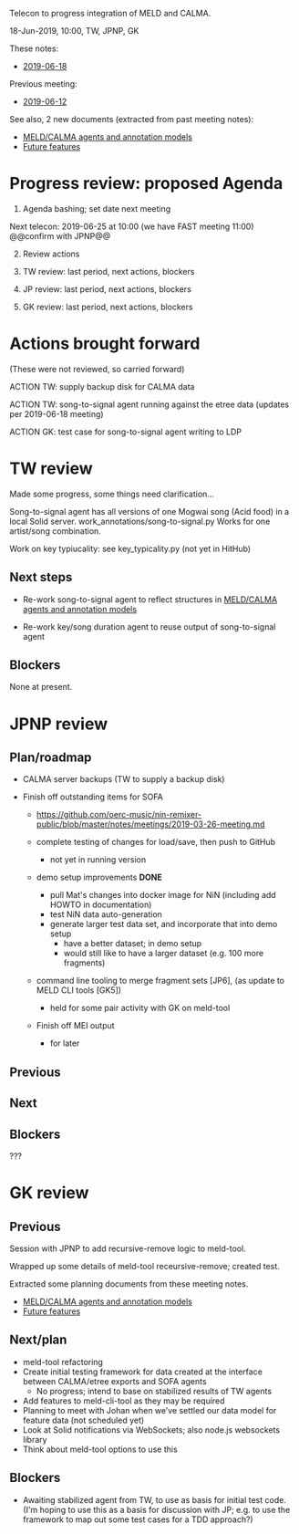 Telecon to progress integration of MELD and CALMA.

18-Jun-2019, 10:00, TW, JPNP, GK

These notes:
- [2019-06-18](https://github.com/oerc-music/meld-calma/blob/master/notes/planning/20190618-telecon.md)

Previous meeting:
- [2019-06-12](https://github.com/oerc-music/meld-calma/blob/master/notes/planning/20190612-telecon.md)


See also, 2 new documents (extracted from past meeting notes):

- [MELD/CALMA agents and annotation models](https://github.com/oerc-music/meld-calma/blob/master/notes/meld-calma-agents-and-annotation-models.md)
- [Future features](https://github.com/oerc-music/meld-calma/blob/master/notes/future-features.md)


# Progress review: proposed Agenda

1. Agenda bashing; set date next meeting

Next telecon: 2019-06-25 at 10:00 (we have FAST meeting 11:00)
@@confirm with JPNP@@

2. Review actions

3. TW review: last period, next actions, blockers

4. JP review: last period, next actions, blockers

5. GK review: last period, next actions, blockers


# Actions brought forward

(These were not reviewed, so carried forward)

ACTION TW: supply backup disk for CALMA data

ACTION TW: song-to-signal agent running against the etree data (updates per 2019-06-18 meeting)

ACTION GK: test case for song-to-signal agent writing to LDP


# TW review

Made some progress, some things need clarification...

Song-to-signal agent has all versions of one Mogwai song (Acid food) in a local Solid server.  work_annotations/song-to-signal.py Works for one artist/song combination.

Work on key typiucality: see key_typicality.py (not yet in HitHub)


## Next steps

- Re-work song-to-signal agent to reflect structures in [MELD/CALMA agents and annotation models](https://github.com/oerc-music/meld-calma/blob/master/notes/meld-calma-agents-and-annotation-models.md)

- Re-work key/song duration agent to reuse output of song-to-signal agent


## Blockers

None at present.


# JPNP review

## Plan/roadmap

- CALMA server backups (TW to supply a backup disk)

- Finish off outstanding items for SOFA 
    - https://github.com/oerc-music/nin-remixer-public/blob/master/notes/meetings/2019-03-26-meeting.md

    - complete testing of changes for load/save, then push to GitHub
        - not yet in running version

    - demo setup improvements **DONE**
        - pull Mat's changes into docker image for NiN (including add HOWTO in documentation)
        - test NiN data auto-generation
        - generate larger test data set, and incorporate that into demo setup
            - have a better dataset; in demo setup
            - would still like to have a larger dataset (e.g. 100 more fragments)

    - command line tooling to merge fragment sets [JP6], (as update to MELD CLI tools [GK5])
        - held for some pair activity with GK on meld-tool

    - Finish off MEI output
        - for later

## Previous

<!--
- recursive remove in meld tool - pair-work with GK (as meld-tool learning exercise)
- finish load/save functionality in SOFA, and incorporate into deployed system
-->

## Next



## Blockers

???


# GK review

## Previous

Session with JPNP to add recursive-remove logic to meld-tool.

Wrapped up some details of meld-tool receursive-remove; created test.

Extracted some planning documents from these meeting notes.
- [MELD/CALMA agents and annotation models](https://github.com/oerc-music/meld-calma/blob/master/notes/meld-calma-agents-and-annotation-models.md)
- [Future features](https://github.com/oerc-music/meld-calma/blob/master/notes/future-features.md)

## Next/plan

- meld-tool refactoring 
- Create initial testing framework for data created at the interface between CALMA/etree exports and SOFA agents
    - No progress; intend to base on stabilized results of TW agents
- Add features to meld-cli-tool as they may be required
- Planning to meet with Johan when we’ve settled our data model for feature data (not scheduled yet)
- Look at Solid notifications via WebSockets; also node.js websockets library
- Think about meld-tool options to use this

## Blockers

- Awaiting stabilized agent from TW, to use as basis for initial test code.  (I'm hoping to use this as a basis for discussion with JP; e.g. to use the framework to map out some test cases for a TDD approach?)


